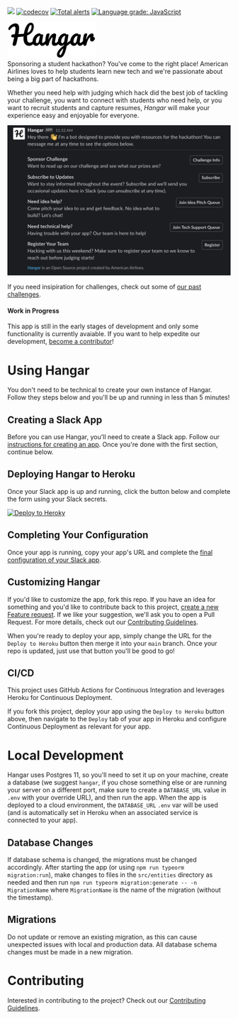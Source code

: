 ![](../../workflows/Build/badge.svg)
[![codecov](https://codecov.io/gh/AmericanAirlines/Hangar/branch/main/graph/badge.svg)](https://codecov.io/gh/AmericanAirlines/Hangar)
[![Total alerts](https://img.shields.io/lgtm/alerts/g/AmericanAirlines/Hangar.svg?logo=lgtm&logoWidth=18)](https://lgtm.com/projects/g/AmericanAirlines/Hangar/alerts/)
[![Language grade: JavaScript](https://img.shields.io/lgtm/grade/javascript/g/AmericanAirlines/Hangar.svg?logo=lgtm&logoWidth=18)](https://lgtm.com/projects/g/AmericanAirlines/Hangar/context:javascript)


![](./assets/Logo-Small.png)</br>
Sponsoring a student hackathon? You've come to the right place! American Airlines loves to help students learn new tech and we're passionate about being a big part of hackathons.

Whether you need help with judging which hack did the best job of tackling your challenge, you want to connect with students who need help, or you want to recruit students and capture resumes, *_Hangar_* will make your experience easy and enjoyable for everyone.

![](./assets/Dashboard.png)

If you need insipiration for challenges, check out some of [our past challenges](https://github.com/AmericanAirlines/Flight-Engine/wiki).

#### Work in Progress
This app is still in the early stages of development and only some functionality is currently avaiable. If you want to help expedite our development, [become a contributor](./.github/CONTRIBUTING.md)!

# Using Hangar
You don't need to be technical to create your own instance of Hangar. Follow they steps below and you'll be up and running in less than 5 minutes!

## Creating a Slack App
Before you can use Hangar, you'll need to create a Slack app. Follow our [instructions for creating an app](./src/slack/README.md#initial-setup). Once you're done with the first section, continue below.

## Deploying Hangar to Heroku
Once your Slack app is up and running, click the button below and complete the form using your Slack secrets.

[![Deploy to Heroky](https://www.herokucdn.com/deploy/button.png)](https://heroku.com/deploy?template=https://github.com/AmericanAirlines/Hangar/tree/main)

## Completing Your Configuration
Once your app is running, copy your app's URL and complete the [final configuration of your Slack app](./src/slack/README.md#after-deploying-hangar).

## Customizing Hangar
If you'd like to customize the app, fork this repo. If you have an idea for something and you'd like to contribute back to this project, [create a new Feature request](../../../issues/new?template=feature_request.md). If we like your suggestion, we'll ask you to open a Pull Request. For more details, check out our [Contributing Guidelines](./.github/CONTRIBUTING.md).

When you're ready to deploy your app, simply change the URL for the `Deploy to Heroku` button then merge it into your `main` branch. Once your repo is updated, just use that button you'll be good to go!

<!-- After the front end display for help queue is created, describe overriding the template here -->

## CI/CD
This project uses GitHub Actions for Continuous Integration and leverages Heroku for Continuous Deployment.

If you fork this project, deploy your app using the `Deploy to Heroku` button above, then navigate to the `Deploy` tab of your app in Heroku and configure Continuous Deployment as relevant for your app.

# Local Development
Hangar uses Postgres 11, so you'll need to set it up on your machine, create a database (we suggest `hangar`, if you chose something else or are running your server on a different port, make sure to create a `DATABASE_URL` value in `.env` with your override URL), and then run the app. When the app is deployed to a cloud environment, the `DATABASE_URL` `.env` var will be used (and is automatically set in Heroku when an associated service is connected to your app).

## Database Changes
If database schema is changed, the migrations must be changed accordingly. After starting the app (or using `npm run typeorm migration:run`), make changes to files in the `src/entities` directory as needed and then run `npm run typeorm migration:generate -- -n MigrationName` where `MigrationName` is the name of the migration (without the timestamp).

## Migrations
Do not update or remove an existing migration, as this can cause unexpected issues with local and production data. All database schema changes must be made in a new migration.

# Contributing
Interested in contributing to the project? Check out our [Contributing Guidelines](./.github/CONTRIBUTING.md).
